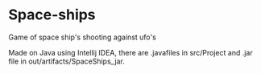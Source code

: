 # Space-ships
Game of space ship's shooting against ufo's

Made on Java using Intellij IDEA, there are .javafiles in src/Project and .jar file in out/artifacts/SpaceShips_jar.
